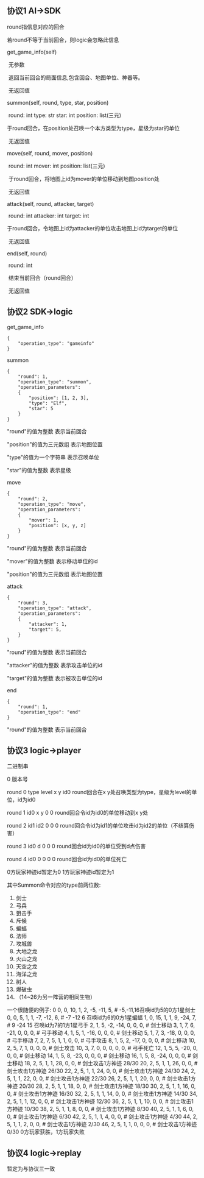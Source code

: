 ## 协议1 AI->SDK

round指信息对应的回合

若round不等于当前回合，则logic会忽略此信息



get_game_info(self)

​	无参数

​	返回当前回合的局面信息,包含回合、地图单位、神器等。

​	无返回值

summon(self, round, type, star, position)

​	round: int type: str star: int position: list(三元)

​	于round回合，在position处召唤一个本方类型为type，星级为star的单位

​	无返回值

move(self, round, mover, position)

​	round: int mover: int position: list(三元)

​	于round回合，将地图上id为mover的单位移动到地图position处

​	无返回值

attack(self, round, attacker, target)

​	round: int attacker: int target: int

​	于round回合，令地图上id为attacker的单位攻击地图上id为target的单位

​	无返回值

end(self, round)

​	round: int

​	结束当前回合（round回合）

​	无返回值



## 协议2 SDK->logic

get_game_info

```
{
	"operation_type": "gameinfo"
}
```




summon

```
{
	"round": 1,
	"operation_type": "summon",	
	"operation_parameters": 
	{
		"position": [1, 2, 3], 	
		"type": "Elf",	 		
		"star": 5	
	}
}
```

"round"的值为整数 表示当前回合

"position"的值为三元数组 表示地图位置

"type"的值为一个字符串 表示召唤单位

"star"的值为整数 表示星级



move

```
{
	"round": 2,
	"operation_type": "move",	
	"operation_parameters": 
	{
		"mover": 1, 
		"position": [x, y, z]
	}
}
```

"round"的值为整数 表示当前回合

"mover"的值为整数 表示移动单位的id

"position"的值为三元数组 表示地图位置



attack

```
{
	"round": 3,
	"operation_type": "attack",	
	"operation_parameters": 
	{
		"attacker": 1, 	
		"target": 5,
	}
}
```

"round"的值为整数 表示当前回合

"attacker"的值为整数 表示攻击单位的id

"target"的值为整数 表示被攻击单位的id





end

```
{
	"round": 1,
	"operation_type": "end"
}
```

"round"的值为整数 表示当前回合



## 协议3 logic->player

二进制串

0 										版本号

round 0 type	level	x   y   id0	round回合在x y处召唤类型为type，星级为level的单位，id为id0

round 1 id0		x      	y 	0   0   round回合令id为id0的单位移动到x y处

round 2 id1     id2   	0   0   0	round回合令id为id1的单位攻击id为id2的单位（不结算伤害）

round 3 id0 	d 		0 	0	0	round回合id为id0的单位受到d点伤害

round 4 id0     0       0   0   0   round回合id为id0的单位死亡

0方玩家神迹id暂定为0 1方玩家神迹id暂定为1

其中Summon命令对应的type前两位数:

1. 剑士
2. 弓兵
3. 狙击手
4. 斥候
5. 蝙蝠
6. 法师
7. 攻城兽
8. 大地之龙
9. 火山之龙
10. 天空之龙
11. 海洋之龙
12. 树人
13. 爆破虫
14. （14~26为另一阵营的相同生物）

一个很随便的例子:
0
0, 0, 10, 1, 2, -5, -11, 5,  # -5,-11,16召唤id为5的0方1星剑士
0, 0, 5, 1, 1, -7, -12, 6,  # -7 -12 6 召唤id为6的0方1星蝙蝠
1, 0, 15, 1, 1, 9, -24, 7,  # 9 -24 15 召唤id为7的1方1星弓手
2, 1, 5, -2, -14, 0, 0, 0,   # 剑士移动
3, 1, 7, 6, -21, 0, 0, 0,    # 弓手移动
4, 1, 5, 1, -16, 0, 0, 0,  # 剑士移动
5, 1, 7, 3, -18, 0, 0, 0,  # 弓手移动
7, 2, 7, 5, 1, 1, 0, 0,  # 弓手攻击
8, 1, 5, 2, -17, 0, 0, 0,  # 剑士移动
10, 2, 5, 7, 1, 0, 0, 0,  # 剑士攻击
10, 3, 7, 0, 0, 0, 0, 0,  # 弓手死亡
12, 1, 5, 5, -20, 0, 0, 0,  # 剑士移动
14, 1, 5, 8, -23, 0, 0, 0,  # 剑士移动
16, 1, 5, 8, -24, 0, 0, 0,  # 剑士移动
18, 2, 5, 1, 1, 28, 0, 0,  # 剑士攻击1方神迹 28/30
20, 2, 5, 1, 1, 26, 0, 0,  # 剑士攻击1方神迹 26/30
22, 2, 5, 1, 1, 24, 0, 0,  # 剑士攻击1方神迹 24/30
24, 2, 5, 1, 1, 22, 0, 0,  # 剑士攻击1方神迹 22/30
26, 2, 5, 1, 1, 20, 0, 0,  # 剑士攻击1方神迹 20/30
28, 2, 5, 1, 1, 18, 0, 0,  # 剑士攻击1方神迹 18/30
30, 2, 5, 1, 1, 16, 0, 0,  # 剑士攻击1方神迹 16/30
32, 2, 5, 1, 1, 14, 0, 0,  # 剑士攻击1方神迹 14/30
34, 2, 5, 1, 1, 12, 0, 0,  # 剑士攻击1方神迹 12/30
36, 2, 5, 1, 1, 10, 0, 0,  # 剑士攻击1方神迹 10/30
38, 2, 5, 1, 1, 8, 0, 0,  # 剑士攻击1方神迹 8/30
40, 2, 5, 1, 1, 6, 0, 0,  # 剑士攻击1方神迹 6/30
42, 2, 5, 1, 1, 4, 0, 0,  # 剑士攻击1方神迹 4/30
44, 2, 5, 1, 1, 2, 0, 0,  # 剑士攻击1方神迹 2/30
46, 2, 5, 1, 1, 0, 0, 0,  # 剑士攻击1方神迹 0/30 0方玩家获胜，1方玩家失败

## 协议4 logic->replay

暂定为与协议三一致
